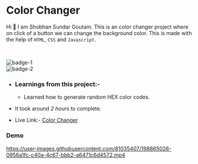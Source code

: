 # Color Changer

Hi 👋 I am Shobhan Sundar Goutam. This is an color changer project where on click of a button we can change the background color. This is made with the help of `HTML`, `CSS` and `Javascript`.

<br>

![badge-1](https://img.shields.io/badge/HTML-CSS-blue)
<br>
![badge-2](https://img.shields.io/badge/-Javascript-yellow)

- ### Learnings from this project:-

  - Learned how to generate random HEX color codes.

- It took around _2 hours_ to complete.

- Live Link:- [Color Changer](https://color-changer-fsjs.netlify.app/)

### Demo

https://user-images.githubusercontent.com/81035407/198865026-0956a1fc-c40a-4c67-bbb2-a6471c6d4572.mp4


